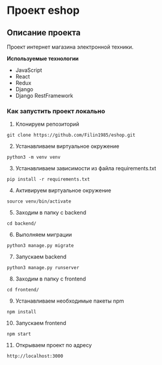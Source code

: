 # Проект eshop

## Описание проекта

Проект интернет магазина электронной техники.

**Используемые технологии**

- JavaScript
- React
- Redux
- Django
- Django RestFramework

### Как запустить проект локально

1. Клонируем репозиторий

```
git clone https://github.com/Filin1985/eshop.git
```

2. Устанавливаем виртуальное окружение

```
python3 -m venv venv
```

3. Устанавливаем зависимости из файла requirements.txt

```
pip install -r requirements.txt
```

4. Активируем виртуальное окружение

```
source venv/bin/activate
```

5. Заходим в папку с backend

```
cd backend/
```

6. Выполняем миграции

```
python3 manage.py migrate
```

7. Запускаем backend

```
python3 manage.py runserver
```

8. Заходим в папку с frontend

```
cd frontend/
```

9. Устанавливаем необходимые пакеты npm

```
npm install
```

10. Запускаем frontend

```
npm start
```

11. Открываем проект по адресу

```
http://localhost:3000
```
